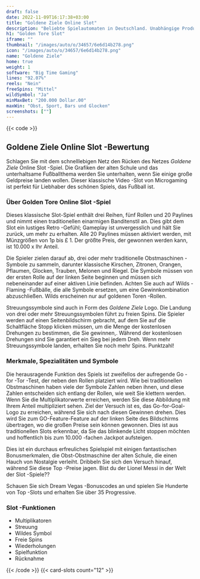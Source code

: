 ```yaml
---
draft: false
date: 2022-11-09T16:17:38+03:00
title: "Goldene Ziele Online Slot"
description: "Beliebte Spielautomaten in Deutschland. Unabhängige Produktbewertungen und exklusive Anmeldeangebote. Jetzt spielen!"
h1: "Golden Tore Slot"
iframe: ""
thumbnail: "/images/auto/o/34657/6e6d14b278.png"
icon: "/images/auto/o/34657/6e6d14b278.png"
name: "Goldene Ziele"
home: true
weight: 1
software: "Big Time Gaming"
lines: "92.07%"
reels: "Nein"
freeSpins: "Mittel"
wildSymbol: "Ja"
minMaxBet: "200.000 Dollar.00"
maxWin: "Obst, Sport, Bars und Glocken"
screenshots: [""]
---
```


{{< code >}}<h2>Goldene Ziele Online Slot -Bewertung</h2><p>Schlagen Sie mit dem schnelllebigen Netz den Rücken des Netzes <em>Goldene Ziele</em> Online Slot -Spiel. Die Grafiken der alten Schule und das unterhaltsame Fußballthema werden Sie unterhalten, wenn Sie einige große Geldpreise landen wollen. Dieser klassische Video -Slot von Microgaming ist perfekt für Liebhaber des schönen Spiels, das Fußball ist.</p><h3>Über Golden Tore Online Slot -Spiel</h3><p>Dieses klassische Slot-Spiel enthält drei Reihen, fünf Rollen und 20 Paylines und nimmt einen traditionellen einarmigen Banditenstil an. Dies gibt dem Slot ein lustiges Retro -Gefühl; Gameplay ist unvergesslich und hält Sie zurück, um mehr zu erhalten. Alle 20 Paylines müssen aktiviert werden, mit Münzgrößen von 1p bis £ 1. Der größte Preis, der gewonnen werden kann, ist 10.000 x Ihr Anteil.</p><p>Die Spieler zielen darauf ab, drei oder mehr traditionelle Obstmaschinen -Symbole zu sammeln, darunter klassische Kirschen, Zitronen, Orangen, Pflaumen, Glocken, Trauben, Melonen und Riegel. Die Symbole müssen von der ersten Rolle auf der linken Seite beginnen und müssen sich nebeneinander auf einer aktiven Linie befinden. Achten Sie auch auf Wilds - Flaming -Fußbälle, die alle Symbole ersetzen, um eine Gewinnkombination abzuschließen. Wilds erscheinen nur auf goldenen Toren -Rollen.</p><p>Streuungssymbole sind auch in Form des <em>Goldene Ziele</em> Logo. Die Landung von drei oder mehr Streuungssymbolen führt zu freien Spins. Die Spieler werden auf einen Seitenbildschirm gebracht, auf dem Sie auf die Schaltfläche Stopp klicken müssen, um die Menge der kostenlosen Drehungen zu bestimmen, die Sie gewinnen,. Während der kostenlosen Drehungen sind Sie garantiert ein Sieg bei jedem Dreh. Wenn mehr Streuungssymbole landen, erhalten Sie noch mehr Spins. Punktzahl!</p><h3>Merkmale, Spezialitäten und Symbole</h3><p>Die herausragende Funktion des Spiels ist zweifellos der aufregende Go -for -Tor -Test, der neben den Rollen platziert wird. Wie bei traditionellen Obstmaschinen haben viele der Symbole Zahlen neben ihnen, und diese Zahlen entscheiden sich entlang der Rollen, wie weit Sie klettern werden. Wenn Sie die Multiplikatorwerte erreichen, werden Sie diese Abbildung mit Ihrem Anteil multipliziert sehen. Ziel der Versuch ist es, das Go-for-Goal-Logo zu erreichen, während Sie sich nach diesen Gewinnen drehen. Dies wird Sie zum GO-Feature-Feature auf der linken Seite des Bildschirms übertragen, wo die großen Preise sein können gewonnen. Dies ist aus traditionellen Slots erkennbar, da Sie das blinkende Licht stoppen möchten und hoffentlich bis zum 10.000 -fachen Jackpot aufsteigen.</p><p>Dies ist ein durchaus erfreuliches Spielspiel mit einigen fantastischen Bonusmerkmalen, die Obst-Obstmaschine der alten Schule, die einen Hauch von Nostalgie verleiht. Dribbeln Sie sich den Versuch hinauf, während Sie diese Top -Preise jagen. Bist du der Lionel Messi in der Welt der Slot -Spiele??</p><p>
Schauen Sie sich Dream Vegas -Bonuscodes an und spielen Sie Hunderte von Top -Slots und erhalten Sie über 35 Progressive.</p><h3>
Slot -Funktionen</h3><ul>
<li></span>
Multiplikatoren</li>
<li></span>
Streuung</li>
<li></span>
Wildes Symbol</li>
<li></span>
Freie Spins</li>
<li></span>
Wiederholungen</li>
<li></span>
Spielfunktion</li>
<li></span>
Rücknahme</li></ul>{{< /code >}}
 {{< card-slots count="12" >}}